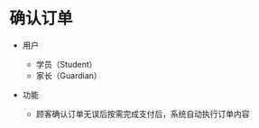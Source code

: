 # 确认订单

* 用户
	* 学员（Student）
	* 家长（Guardian）

* 功能
	* 顾客确认订单无误后按需完成支付后，系统自动执行订单内容
<!--stackedit_data:
eyJoaXN0b3J5IjpbMzQ3NjA2MjU2XX0=
-->